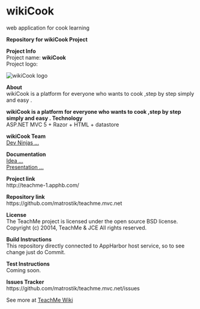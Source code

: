 # wikiCook
web application for cook learning 

<p><b>Repository for wikiCook Project</b></p>
<p>
<b>Project Info</b><br>
Project name: <b>wikiCook</b><br>
Project logo:<br>
</p>

![wikiCook logo]([URL="http://upng.co.il"][IMG]http://upng.co.il/uploads/4eb14c5367129ee22e74c863b7b7aaa3.png[/IMG][/URL])

<p>
<b>About</b><br>
wikiCook is a platform for everyone who wants to cook ,step by step simply and easy .
</p>

<p>
<b>wikiCook is a platform for everyone who wants to cook ,step by step simply and easy . Technology</b><br>
ASP.NET MVC 5 + Razor + HTML + datastore <br>
</p>


<b>wikiCook Team</b><br>
[Dev Ninjas ...](https://github.com/matrostik/teachme.mvc.net/wiki/Team)
<br>

<b>Documentation</b><br>
[Idea ...](https://onedrive.live.com/view.aspx?cid=0094C30C270D9ABF&resid=94C30C270D9ABF%21148&app=Word&authkey=%21AJ04l3zj1czGrIo&wdo=1)<br>
[Presentation ...](https://onedrive.live.com/view.aspx?cid=0094C30C270D9ABF&resid=94C30C270D9ABF%21149&app=PowerPoint&authkey=%21AJ04l3zj1czGrIo&wdo=1)

<p>
<b>Project link</b><br>
http://teachme-1.apphb.com/
</p>

<p>
<b>Repository link</b><br>
https://github.com/matrostik/teachme.mvc.net
</p>

<p>
<b>License</b><br>
The TeachMe project is licensed under the open source BSD license.<br>
Copyright (c) 20014, TeachMe & JCE 
All rights reserved.
</p>

<p>
<b>Build Instructions</b><br>
This repository directly connected to AppHarbor host service, so to see change just do Commit.
</p>

<p>
<b>Test Instructions</b><br>
Coming soon.
</p>

<p>
<b>Issues Tracker</b><br>
https://github.com/matrostik/teachme.mvc.net/issues
</p>


See more at [TeachMe Wiki](https://github.com/matrostik/teachme.mvc.net/wiki)


